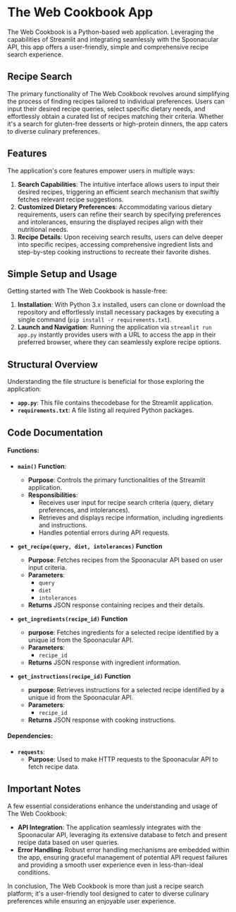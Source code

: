 # The Web Cookbook App

The Web Cookbook is a Python-based web application. Leveraging the capabilities of Streamlit and integrating seamlessly with the Spoonacular API, this app offers a user-friendly, simple and comprehensive recipe search experience.

## Recipe Search
The primary functionality of The Web Cookbook revolves around simplifying the process of finding recipes tailored to individual preferences. Users can input their desired recipe queries, select specific dietary needs, and effortlessly obtain a curated list of recipes matching their criteria. Whether it's a search for gluten-free desserts or high-protein dinners, the app caters to diverse culinary preferences.

## Features
The application's core features empower users in multiple ways:

1. **Search Capabilities**: The intuitive interface allows users to input their desired recipes, triggering an efficient search mechanism that swiftly fetches relevant recipe suggestions.
2. **Customized Dietary Preferences**: Accommodating various dietary requirements, users can refine their search by specifying preferences and intolerances, ensuring the displayed recipes align with their nutritional needs.
3. **Recipe Details**: Upon receiving search results, users can delve deeper into specific recipes, accessing comprehensive ingredient lists and step-by-step cooking instructions to recreate their favorite dishes.

## Simple Setup and Usage
Getting started with The Web Cookbook is hassle-free:

1. **Installation**: With Python 3.x installed, users can clone or download the repository and effortlessly install necessary packages by executing a single command (`pip install -r requirements.txt`).
2. **Launch and Navigation**: Running the application via `streamlit run app.py` instantly provides users with a URL to access the app in their preferred browser, where they can seamlessly explore recipe options.

## Structural Overview
Understanding the file structure is beneficial for those exploring the application:

- **`app.py`**: This file contains thecodebase for the Streamlit application.
- **`requirements.txt`**: A file listing all required Python packages.


## Code Documentation
#### Functions:
- **`main()` Function**:
  - **Purpose**: Controls the primary functionalities of the Streamlit application.
  - **Responsibilities**:
    - Receives user input for recipe search criteria (query, dietary preferences, and intolerances).
    - Retrieves and displays recipe information, including ingredients and instructions.
    - Handles potential errors during API requests.
  
- **`get_recipe(query, diet, intolerances)` Function**
  - **Purpose**: Fetches recipes from the Spoonacular API based on user input criteria.
  - **Parameters**:
    - `query`
    - `diet`
    - `intolerances`
  - **Returns** JSON response containing recipes and their details.

- **`get_ingredients(recipe_id)` Function**
  - **purpose**: Fetches ingredients for a selected recipe identified by a unique id from the Spoonacular API.
  - **Parameters**:
    - `recipe_id`
  - **Returns** JSON response with ingredient information.
 
- **`get_instructions(recipe_id)` Function**
  - **purpose**: Retrieves instructions for a selected recipe identified by a unique id from the Spoonacular API.
  - **Parameters**:
    - `recipe_id`
  - **Returns** JSON response with cooking instructions.

  
#### Dependencies:
- **`requests`**:
  - **Purpose**: Used to make HTTP requests to the Spoonacular API to fetch recipe data.

  
## Important Notes
A few essential considerations enhance the understanding and usage of The Web Cookbook:

- **API Integration**: The application seamlessly integrates with the Spoonacular API, leveraging its extensive database to fetch and present recipe data based on user queries.
- **Error Handling**: Robust error handling mechanisms are embedded within the app, ensuring graceful management of potential API request failures and providing a smooth user experience even in less-than-ideal conditions.

In conclusion, The Web Cookbook is more than just a recipe search platform; it's a user-friendly tool designed to cater to diverse culinary preferences while ensuring an enjoyable user experience.
